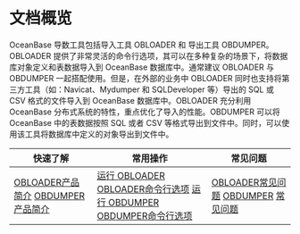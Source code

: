 文档概览 
=========================

OceanBase 导数工具包括导入工具 OBLOADER 和 导出工具 OBDUMPER。OBLOADER 提供了非常灵活的命令行选项，其可以在多种复杂的场景下，将数据库对象定义和表数据导入到 OceanBase 数据库中。通常建议 OBLOADER 与 OBDUMPER 一起搭配使用。但是，在外部的业务中 OBLOADER 同时也支持将第三方工具（如：Navicat、Mydumper 和 SQLDeveloper 等）导出的 SQL 或 CSV 格式的文件导入到 OceanBase 数据库中。OBLOADER 充分利用 OceanBase 分布式系统的特性，重点优化了导入的性能。OBDUMPER 可以将 OceanBase 中的表数据按照 SQL 或者 CSV 等格式导出到文件中。同时，可以使用该工具将数据库中定义的对象导出到文件中。


|                                                                                                                                                                快速了解                                                                                                                                                                 |                                                                                                                                                                                                                                            常用操作                                                                                                                                                                                                                                             |                                                                                                                                                                 常见问题                                                                                                                                                                 |
|-------------------------------------------------------------------------------------------------------------------------------------------------------------------------------------------------------------------------------------------------------------------------------------------------------------------------------------|---------------------------------------------------------------------------------------------------------------------------------------------------------------------------------------------------------------------------------------------------------------------------------------------------------------------------------------------------------------------------------------------------------------------------------------------------------------------------------------------|--------------------------------------------------------------------------------------------------------------------------------------------------------------------------------------------------------------------------------------------------------------------------------------------------------------------------------------|
| [OBLOADER](/zh-CN/3.OBLOADER/1.obloader-product-introduction.md)[产品](/zh-CN/3.OBLOADER/1.obloader-product-introduction.md)[简介](/zh-CN/3.OBLOADER/1.obloader-product-introduction.md) [OBDUMPER](/zh-CN/4.OBDUMPER/1.obdumper-product-introduction.md)[产](/zh-CN/4.OBDUMPER/1.obdumper-product-introduction.md)[品简介](/zh-CN/4.OBDUMPER/1.obdumper-product-introduction.md) | [运行 OBLOADER](/zh-CN/3.OBLOADER/2.obloader-user-guide/2.run-obloader.md) [OBLOADER](/zh-CN/3.OBLOADER/2.obloader-user-guide/3.obloader-command-line-options.md)[命令](/zh-CN/3.OBLOADER/2.obloader-user-guide/3.obloader-command-line-options.md)[行选项](/zh-CN/3.OBLOADER/2.obloader-user-guide/3.obloader-command-line-options.md) [运行 OBDUMPER](/zh-CN/4.OBDUMPER/2.obdumper-user-guide/2.run-obdumper.md) [OBDUMPER](/zh-CN/4.OBDUMPER/2.obdumper-user-guide/3.obdumper-command-line-options.md)[命令](/zh-CN/4.OBDUMPER/2.obdumper-user-guide/3.obdumper-command-line-options.md)[行选项](/zh-CN/4.OBDUMPER/2.obdumper-user-guide/3.obdumper-command-line-options.md) | [OBLOADER](/zh-CN/3.OBLOADER/3.obloader-faq.md)[常见](/zh-CN/3.OBLOADER/3.obloader-faq.md)[问题](/zh-CN/3.OBLOADER/3.obloader-faq.md) [OBDUMPER](/zh-CN/4.OBDUMPER/3.obdumper-faq.md) [常见](/zh-CN/4.OBDUMPER/3.obdumper-faq.md)[问题](/zh-CN/4.OBDUMPER/3.obdumper-faq.md) |



